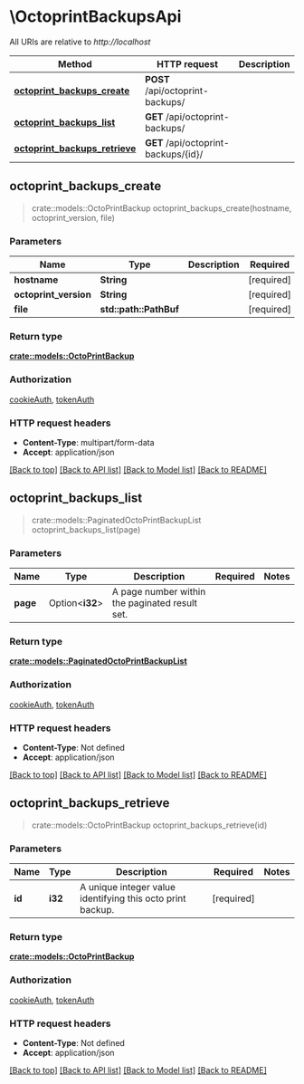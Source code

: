 # \OctoprintBackupsApi

All URIs are relative to *http://localhost*

Method | HTTP request | Description
------------- | ------------- | -------------
[**octoprint_backups_create**](OctoprintBackupsApi.md#octoprint_backups_create) | **POST** /api/octoprint-backups/ | 
[**octoprint_backups_list**](OctoprintBackupsApi.md#octoprint_backups_list) | **GET** /api/octoprint-backups/ | 
[**octoprint_backups_retrieve**](OctoprintBackupsApi.md#octoprint_backups_retrieve) | **GET** /api/octoprint-backups/{id}/ | 



## octoprint_backups_create

> crate::models::OctoPrintBackup octoprint_backups_create(hostname, octoprint_version, file)


### Parameters


Name | Type | Description  | Required | Notes
------------- | ------------- | ------------- | ------------- | -------------
**hostname** | **String** |  | [required] |
**octoprint_version** | **String** |  | [required] |
**file** | **std::path::PathBuf** |  | [required] |

### Return type

[**crate::models::OctoPrintBackup**](OctoPrintBackup.md)

### Authorization

[cookieAuth](../README.md#cookieAuth), [tokenAuth](../README.md#tokenAuth)

### HTTP request headers

- **Content-Type**: multipart/form-data
- **Accept**: application/json

[[Back to top]](#) [[Back to API list]](../README.md#documentation-for-api-endpoints) [[Back to Model list]](../README.md#documentation-for-models) [[Back to README]](../README.md)


## octoprint_backups_list

> crate::models::PaginatedOctoPrintBackupList octoprint_backups_list(page)


### Parameters


Name | Type | Description  | Required | Notes
------------- | ------------- | ------------- | ------------- | -------------
**page** | Option<**i32**> | A page number within the paginated result set. |  |

### Return type

[**crate::models::PaginatedOctoPrintBackupList**](PaginatedOctoPrintBackupList.md)

### Authorization

[cookieAuth](../README.md#cookieAuth), [tokenAuth](../README.md#tokenAuth)

### HTTP request headers

- **Content-Type**: Not defined
- **Accept**: application/json

[[Back to top]](#) [[Back to API list]](../README.md#documentation-for-api-endpoints) [[Back to Model list]](../README.md#documentation-for-models) [[Back to README]](../README.md)


## octoprint_backups_retrieve

> crate::models::OctoPrintBackup octoprint_backups_retrieve(id)


### Parameters


Name | Type | Description  | Required | Notes
------------- | ------------- | ------------- | ------------- | -------------
**id** | **i32** | A unique integer value identifying this octo print backup. | [required] |

### Return type

[**crate::models::OctoPrintBackup**](OctoPrintBackup.md)

### Authorization

[cookieAuth](../README.md#cookieAuth), [tokenAuth](../README.md#tokenAuth)

### HTTP request headers

- **Content-Type**: Not defined
- **Accept**: application/json

[[Back to top]](#) [[Back to API list]](../README.md#documentation-for-api-endpoints) [[Back to Model list]](../README.md#documentation-for-models) [[Back to README]](../README.md)

